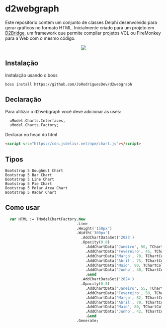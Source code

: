 # d2webgraph
Este repositório contém um conjunto de classes Delphi desenvolvido para gerar gráficos no formato HTML. Inicialmente criado para um projeto em [D2Bridge](https://www.d2bridge.com.br/), um framework que permite compilar projetos VCL ou FireMonkey para a Web com o mesmo código.

<p align="center">
	<img src="https://agiliza.click/charts.gif">
</p>


## Instalação
Instalação usando o boss
```
boss install https://github.com/JoRodriguesDev/d2webgraph
```

## Declaração
Para utilizar o d2webgraph você deve adicionar as uses:
```pascal
  uModel.Charts.Interfaces,
  uModel.Charts.Factory;
```

Declarar no head do html
```html
<script src="https://cdn.jsdelivr.net/npm/chart.js"></script>
```

## Tipos
```
Bootstrap 5 Doughnut Chart
Bootstrap 5 Bar Chart
Bootstrap 5 Line Chart
Bootstrap 5 Pie Chart
Bootstrap 5 Polar Area Chart
Bootstrap 5 Radar Chart
```

## Como usar
```pascal
  var HTML := TModelChartFactory.New
                                .Line
                                .Height('150px')
                                .Width('300px')
                                  .AddChartDataSet('2023')
                                  .Opacity(0.8)
                                    .AddChartData('Janeiro', 50, TChartColor.primary, TChartColor.primary)
                                    .AddChartData('Fevereiro', 45, TChartColor.primary, TChartColor.primary)
                                    .AddChartData('Março', 70, TChartColor.primary, TChartColor.primary)
                                    .AddChartData('Abril', 75, TChartColor.primary, TChartColor.primary)
                                    .AddChartData('Maio', 90, TChartColor.primary, TChartColor.primary)
                                    .AddChartData('Junho', 30, TChartColor.primary, TChartColor.primary)
                                    .&end
                                  .AddChartDataSet('2024')
                                  .Opacity(0.5)
                                    .AddChartData('Janeiro', 55, TChartColor.success, TChartColor.success)
                                    .AddChartData('Fevereiro', 50, TChartColor.success, TChartColor.success)
                                    .AddChartData('Março', 82, TChartColor.success, TChartColor.success)
                                    .AddChartData('Abril', 79, TChartColor.success, TChartColor.success)
                                    .AddChartData('Maio', 80, TChartColor.success, TChartColor.success)
                                    .AddChartData('Junho', 42, TChartColor.success, TChartColor.success)
                                    .&end
                                .Generate;
```
